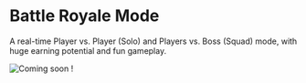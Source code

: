 # Battle Royale Mode

A real-time Player vs. Player (Solo) and Players vs. Boss (Squad) mode, with huge earning potential and fun gameplay.

![Coming soon !](../.gitbook/assets/33.png)
